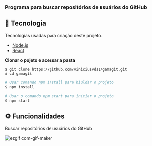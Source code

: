 ### Programa para buscar repositórios de usuários do GitHub

## 🚀 Tecnologia

Tecnologias usadas para criação deste projeto.


- [Node.js](https://nodejs.org/)
- [React](https://nodejs.org/)

**Clonar o pojeto e acessar a pasta**

```bash
$ git clone https://github.com/viniciusvds1/gamagit.git
$ cd gamagit
```

```bash
# Usar comando npm install para biuldar o projeto
$ npm install

# Usar o comando npm start para iniciar o projeto
$ npm start
```
## ⚙️ Funcionalidades

Buscar repositórios de usuários do GitHub




![ezgif com-gif-maker](https://user-images.githubusercontent.com/79718942/133003004-fb419c0e-60b4-4a95-8951-baeaaa454d4a.gif)


